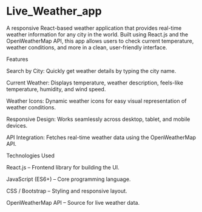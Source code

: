 # Live_Weather_app
A responsive React-based weather application that provides real-time weather information for any city in the world. Built using React.js and the OpenWeatherMap API, this app allows users to check current temperature, weather conditions, and more in a clean, user-friendly interface.

Features

Search by City: Quickly get weather details by typing the city name.

Current Weather: Displays temperature, weather description, feels-like temperature, humidity, and wind speed.

Weather Icons: Dynamic weather icons for easy visual representation of weather conditions.

Responsive Design: Works seamlessly across desktop, tablet, and mobile devices.

API Integration: Fetches real-time weather data using the OpenWeatherMap API.

Technologies Used

React.js – Frontend library for building the UI.

JavaScript (ES6+) – Core programming language.

CSS / Bootstrap – Styling and responsive layout.

OpenWeatherMap API – Source for live weather data.
